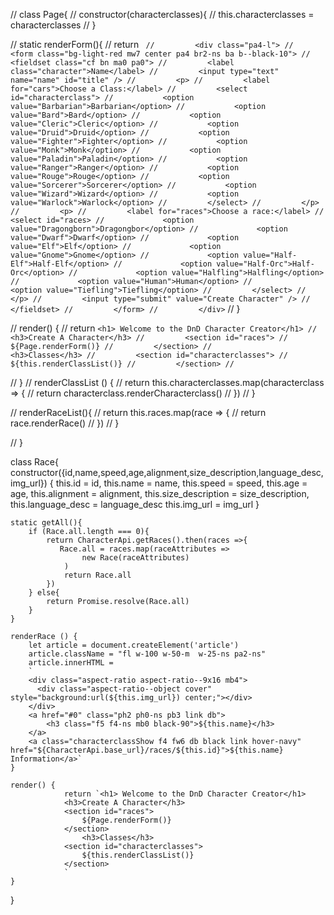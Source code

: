 // class Page{
//     constructor(characterclasses){
//         this.characterclasses = characterclasses
//     }

//     static renderForm(){
//         return `
//         <div class="pa4-l">
//         <form class="bg-light-red mw7 center pa4 br2-ns ba b--black-10">
//         <fieldset class="cf bn ma0 pa0">
//         <label class="character">Name</label>
//         <input type="text" name="name" id="title" />
//         <p>
//         <label for="cars">Choose a Class:</label>
//         <select id="characterclass">
//           <option value="Barbarian">Barbarian</option>
//           <option value="Bard">Bard</option>
//           <option value="Cleric">Cleric</option>
//           <option value="Druid">Druid</option>
//           <option value="Fighter">Fighter</option>
//           <option value="Monk">Monk</option>
//           <option value="Paladin">Paladin</option>
//           <option value="Ranger">Ranger</option>
//           <option value="Rouge">Rouge</option>
//           <option value="Sorcerer">Sorcerer</option>
//           <option value="Wizard">Wizard</option>
//           <option value="Warlock">Warlock</option>
//         </select>
//         </p>
//         <p>
//         <label for="races">Choose a race:</label>
//         <select id="races>
//             <option value="Dragongborn">Dragongbor</option>
//             <option value="Dwarf">Dwarf</option>
//             <option value="Elf">Elf</option>
//             <option value="Gnome">Gnome</option>
//             <option value="Half-Elf">Half-Elf</option>
//             <option value="Half-Orc">Half-Orc</option>
//             <option value="Halfling">Halfling</option>
//             <option value="Human">Human</option>
//             <option value="Tiefling">Tiefling</option>
//         </select>
//         </p>
//         <input type="submit" value="Create Character" />
//         </fieldset>
//         </form>
//         </div>`
//     }

//     render() {
//         return `<h1> Welcome to the DnD Character Creator</h1>
//         <h3>Create A Character</h3>
//         <section id="races">
//             ${Page.renderForm()}
//         </section>
//             <h3>Classes</h3>
//         <section id="characterclasses">
//             ${this.renderClassList()}
//         </section>
//         `
        
//     }
//     renderClassList () {
//         return this.characterclasses.map(characterclass => {
//             return characterclass.renderCharacterclass()
//         })
//     }

//     renderRaceList(){
//         return this.races.map(race => {
//             return race.renderRace()
//         })
//     }

    
// }




class Race{
    constructor({id,name,speed,age,alignment,size_description,language_desc, img_url}) {
        this.id = id,
        this.name = name,
        this.speed =  speed,
        this.age = age,
        this.alignment = alignment,
        this.size_description = size_description,
        this.language_desc = language_desc
        this.img_url = img_url
    }

    static getAll(){
        if (Race.all.length === 0){
            return CharacterApi.getRaces().then(races =>{
               Race.all = races.map(raceAttributes =>
                    new Race(raceAttributes)
                )
                return Race.all
            })
        } else{
            return Promise.resolve(Race.all)
        }
    }

    renderRace () {
        let article = document.createElement('article')
        article.className = "fl w-100 w-50-m  w-25-ns pa2-ns"
        article.innerHTML = 
        `
        <div class="aspect-ratio aspect-ratio--9x16 mb4">
          <div class="aspect-ratio--object cover" style="background:url(${this.img_url}) center;"></div>
        </div>
        <a href="#0" class="ph2 ph0-ns pb3 link db">
            <h3 class="f5 f4-ns mb0 black-90">${this.name}</h3>
        </a>
        <a class="characterclassShow f4 fw6 db black link hover-navy" href="${CharacterApi.base_url}/races/${this.id}">${this.name} Information</a>`
    }

    render() {
                return `<h1> Welcome to the DnD Character Creator</h1>
                <h3>Create A Character</h3>
                <section id="races">
                    ${Page.renderForm()}
                </section>
                    <h3>Classes</h3>
                <section id="characterclasses">
                    ${this.renderClassList()}
                </section>
                `
    }
}